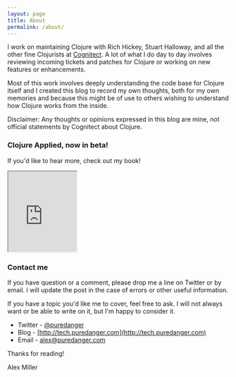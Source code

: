 ```yaml
---
layout: page
title: About
permalink: /about/
---
```


I work on maintaining Clojure with Rich Hickey, Stuart Halloway, and all the other fine 
Clojurists at [Cognitect](http://cognitect.com). A lot of what I do day to day involves
reviewing incoming tickets and patches for Clojure or working on new features or
enhancements. 

Most of this work involves deeply understanding the code base for Clojure itself and I
created this blog to record my own thoughts, both for my own memories and because
this might be of use to others wishing to understand how Clojure works from the inside.

Disclaimer: Any thoughts or opinions expressed in this blog are mine, not official
statements by Cognitect about Clojure. 

### Clojure Applied, now in beta!

If you'd like to hear more, check out my book!

<iframe border="0px" height="182px" seamless="true" src="https://pragprog.com/products/buy_now_insert/vmclojeco" width="155px">
Buy Now
</iframe>

### Contact me

If you have question or a comment, please drop me a line on Twitter or by email. 
I will update the post in the case of errors or other useful information.

If you have a topic you'd like me to cover, feel free to ask. I will not always want or be
able to write on it, but I'm happy to consider it.

- Twitter - [@puredanger](http://twitter.com/puredanger)
- Blog - [http://tech.puredanger.com](http://tech.puredanger.com)
- Email - [alex@puredanger.com](mailto:alex@puredanger.com)

Thanks for reading!

Alex Miller

